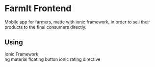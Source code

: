# FarmIt Frontend
Mobile app for farmers, made with ionic framework, in order to sell their products to the final consumers directly.

## Using
Ionic Framework  
ng material floating button
ionic rating directive

